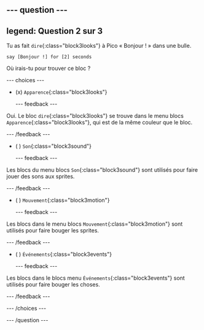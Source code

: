
--- question ---
---
legend: Question 2 sur 3
---

Tu as fait `dire`{:class="block3looks"} à Pico « Bonjour ! » dans une bulle.

```blocks3
say [Bonjour !] for [2] seconds
```

Où irais-tu pour trouver ce bloc ?

--- choices ---

- (x) `Apparence`{:class="block3looks"}

  --- feedback ---

Oui. Le bloc `dire`{:class="block3looks"} se trouve dans le menu blocs `Apparence`{:class="block3looks"}, qui est de la même couleur que le bloc.

  --- /feedback ---

- ( ) `Son`{:class="block3sound"}

  --- feedback ---

Les blocs du menu blocs `Son`{:class="block3sound"} sont utilisés pour faire jouer des sons aux sprites.

  --- /feedback ---

- ( ) `Mouvement`{:class="block3motion"}

  --- feedback ---

Les blocs dans le menu blocs `Mouvement`{:class="block3motion"} sont utilisés pour faire bouger les sprites.

  --- /feedback ---

- ( ) `Événements`{:class="block3events"}

  --- feedback ---

Les blocs dans le blocs menu `Événements`{:class="block3events"} sont utilisés pour faire bouger les choses.

  --- /feedback ---

--- /choices ---

--- /question ---
